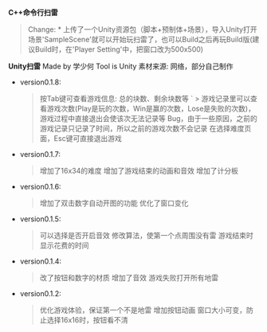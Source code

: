  **C++命令行扫雷** 
> Change:
    * 上传了一个Unity资源包（脚本+预制体+场景），导入Unity打开场景'SampleScene'就可以开始玩扫雷了，也可以Build之后再玩Build版(建议Build时，在'Player Setting'中，把窗口改为500x500)

 **Unity扫雷** 
Made by 学少何
Tool is Unity
素材来源: 网络，部分自己制作
- version0.1.8:
	> 按Tab键可查看游戏信息: 总的块数、剩余块数等
`	> 游戏记录里可以查看游戏次数(Play是玩的次数，Win是赢的次数，Lose是失败的次数)，游戏过程中直接退出会使该次无法记录等	  Bug，由于一些原因，之前的游戏记录只记录了时间，所以之前的游戏次数不会记录
	> 在选择难度页面，Esc键可直接退出游戏
- version0.1.7:
	> 增加了16x34的难度
	> 增加了游戏结束的动画和音效
	> 增加了计分板
- version0.1.6:
	> 增加了双击数字自动开图的功能
	> 优化了窗口变化
- version0.1.5:
	> 可以选择是否开启音效
	> 修改算法，使第一个点周围没有雷
	> 游戏结束时显示花费的时间
- version0.1.4:
	> 改了按钮和数字的材质
	> 增加了音效
	> 游戏失败打开所有地雷
- version0.1.2:
	> 优化游戏体验，保证第一个不是地雷
	> 增加按钮动画
	> 窗口大小可变，防止选择16x16时，按钮看不清